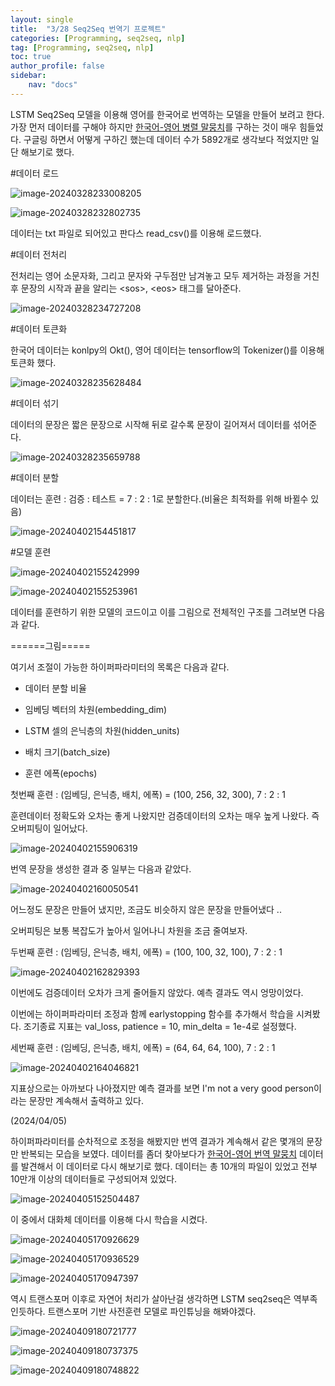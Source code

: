 ```yaml
---
layout: single
title:  "3/28 Seq2Seq 번역기 프로젝트"
categories: [Programming, seq2seq, nlp]
tag: [Programming, seq2seq, nlp]
toc: true
author_profile: false
sidebar:
    nav: "docs"
---
```


  LSTM Seq2Seq 모델을 이용해 영어를 한국어로 번역하는 모델을 만들어 보려고 한다. 가장 먼저 데이터를 구해야 하지만 [한국어-영어 병렬 말뭉치](http://www.manythings.org/anki)를 구하는 것이 매우 힘들었다. 구글링 하면서 어떻게 구하긴 했는데 데이터 수가 5892개로 생각보다 적었지만 일단 해보기로 했다.

#데이터 로드

![image-20240328233008205](../images/2024-03-28-seq2seq번역기/image-20240328233008205.png)

![image-20240328232802735](../images/2024-03-28-seq2seq번역기/image-20240328232802735.png)

데이터는 txt 파일로 되어있고 판다스 read_csv()를 이용해 로드했다. 



#데이터 전처리

전처리는 영어 소문자화, 그리고 문자와 구두점만 남겨놓고 모두 제거하는 과정을 거친 후 문장의 시작과 끝을 알리는 \<sos\>, \<eos\> 태그를 달아준다.

![image-20240328234727208](../images/2024-03-28-seq2seq번역기/image-20240328234727208.png)



#데이터 토큰화

한국어 데이터는 konlpy의 Okt(), 영어 데이터는 tensorflow의 Tokenizer()를 이용해 토큰화 했다.

![image-20240328235628484](../images/2024-03-28-seq2seq번역기/image-20240328235628484.png)

#데이터 섞기

데이터의 문장은 짧은 문장으로 시작해 뒤로 갈수록 문장이 길어져서 데이터를 섞어준다.

![image-20240328235659788](../images/2024-03-28-seq2seq번역기/image-20240328235659788.png)

#데이터 분할

데이터는 훈련 : 검증 : 테스트 = 7 : 2 : 1로 분할한다.(비율은 최적화를 위해 바뀔수 있음)

![image-20240402154451817](../images/2024-03-28-seq2seq번역기/image-20240402154451817.png)



#모델 훈련

![image-20240402155242999](../images/2024-03-28-seq2seq번역기/image-20240402155242999.png)

![image-20240402155253961](../images/2024-03-28-seq2seq번역기/image-20240402155253961.png)

데이터를 훈련하기 위한 모델의 코드이고 이를 그림으로 전체적인 구조를 그려보면 다음과 같다.



======그림=====

여기서 조절이 가능한 하이퍼파라미터의 목록은 다음과 같다.

* 데이터 분할 비율

* 임베딩 벡터의 차원(embedding_dim)
* LSTM 셀의 은닉층의 차원(hidden_units)
* 배치 크기(batch_size)
* 훈련 에폭(epochs)

첫번째 훈련 : (임베딩, 은닉층, 배치, 에폭) = (100, 256, 32, 300), 7 : 2 : 1

훈련데이터 정확도와 오차는 좋게 나왔지만 검증데이터의 오차는 매우 높게 나왔다. 즉 오버피팅이 일어났다.

![image-20240402155906319](../images/2024-03-28-seq2seq번역기/image-20240402155906319.png)

번역 문장을 생성한 결과 중 일부는 다음과 같았다.

![image-20240402160050541](../images/2024-03-28-seq2seq번역기/image-20240402160050541.png)

어느정도 문장은 만들어 냈지만, 조금도 비슷하지 않은 문장을 만들어냈다 ..

오버피팅은 보통 복잡도가 높아서 일어나니 차원을 조금 줄여보자.



두번째 훈련 : (임베딩, 은닉층, 배치, 에폭) = (100, 100, 32, 100), 7 : 2 : 1

![image-20240402162829393](../images/2024-03-28-seq2seq번역기/image-20240402162829393.png)

이번에도 검증데이터 오차가 크게 줄어들지 않았다. 예측 결과도 역시 엉망이었다.

이번에는 하이퍼파라미터 조정과 함께 earlystopping 함수를 추가해서 학습을 시켜봤다. 조기종료 지표는 val_loss, patience = 10, min_delta = 1e-4로 설정했다.

세번째 훈련 : (임베딩, 은닉층, 배치, 에폭) = (64, 64, 64, 100), 7 : 2 : 1

![image-20240402164046821](../images/2024-03-28-seq2seq번역기/image-20240402164046821.png)

지표상으로는 아까보다 나아졌지만 예측 결과를 보면 I'm not a very good person이라는 문장만 계속해서 출력하고 있다.



(2024/04/05)

하이퍼파라미터를 순차적으로 조정을 해봤지만 번역 결과가 계속해서 같은 몇개의 문장만 반복되는 모습을 보였다. 데이터를 좀더 찾아보다가 [한국어-영어 번역 말뭉치](https://aihub.or.kr/aihubdata/data/view.do?currMenu=115&topMenu=100&aihubDataSe=realm&dataSetSn=126) 데이터를 발견해서 이 데이터로 다시 해보기로 했다. 데이터는 총 10개의 파일이 있었고 전부 10만개 이상의 데이터들로 구성되어져 있었다. 

![image-20240405152504487](../images/2024-03-28-seq2seq번역기/image-20240405152504487.png)

이 중에서 대화체 데이터를 이용해 다시 학습을 시켰다.

![image-20240405170926629](../images/2024-03-28-seq2seq번역기/image-20240405170926629.png)

![image-20240405170936529](../images/2024-03-28-seq2seq번역기/image-20240405170936529.png)

![image-20240405170947397](../images/2024-03-28-seq2seq번역기/image-20240405170947397.png)

역시 트랜스포머 이후로 자연어 처리가 살아난걸 생각하면 LSTM seq2seq은 역부족인듯하다. 트랜스포머 기반 사전훈련 모델로 파인튜닝을 해봐야겠다.

![image-20240409180721777](../images/2024-03-28-seq2seq번역기/image-20240409180721777.png)

![image-20240409180737375](../images/2024-03-28-seq2seq번역기/image-20240409180737375.png)

![image-20240409180748822](../images/2024-03-28-seq2seq번역기/image-20240409180748822.png)

